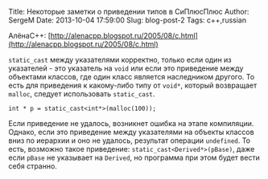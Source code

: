 Title: Некоторые заметки о приведении типов в СиПлюсПлюс
Author: SergeM
Date: 2013-10-04 17:59:00
Slug: blog-post-2
Tags: c++,russian

АлёнаC++:
[http://alenacpp.blogspot.ru/2005/08/c.html](http://alenacpp.blogspot.ru/2005/08/c.html)

`static_cast` между указателями корректно, только если один из указателей - это указатель на `void` или если это приведение между объектами классов, где один класс является наследником другого. То есть для приведения к какому-либо типу от `void*`, который возвращает `malloc`, следует использовать `static_cast`.
```
int * p = static_cast<int*>(malloc(100));
```

Если приведение не удалось, возникнет ошибка на этапе компиляции. Однако, если это приведение между указателями на объекты классов вниз по иерархии и оно не удалось, результат операции `undefined`. То есть, возможно такое приведение: `static_cast<Derived*>(pBase)`, даже если `pBase` не указывает на `Derived`, но программа при этом будет вести себя странно.
